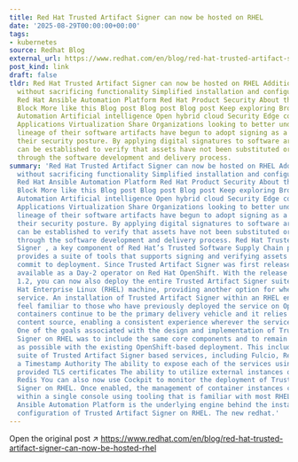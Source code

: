 ```yaml
---
title: Red Hat Trusted Artifact Signer can now be hosted on RHEL
date: '2025-08-29T00:00:00+00:00'
tags:
- kubernetes
source: Redhat Blog
external_url: https://www.redhat.com/en/blog/red-hat-trusted-artifact-signer-can-now-be-hosted-rhel
post_kind: link
draft: false
tldr: Red Hat Trusted Artifact Signer can now be hosted on RHEL Additional options
  without sacrificing functionality Simplified installation and configuration using
  Red Hat Ansible Automation Platform Red Hat Product Security About the author Andrew
  Block More like this Blog post Blog post Blog post Keep exploring Browse by channel
  Automation Artificial intelligence Open hybrid cloud Security Edge computing Infrastructure
  Applications Virtualization Share Organizations looking to better understand the
  lineage of their software artifacts have begun to adopt signing as a way to improve
  their security posture. By applying digital signatures to software artifacts, trust
  can be established to verify that assets have not been substituted or tampered with
  through the software development and delivery process.
summary: 'Red Hat Trusted Artifact Signer can now be hosted on RHEL Additional options
  without sacrificing functionality Simplified installation and configuration using
  Red Hat Ansible Automation Platform Red Hat Product Security About the author Andrew
  Block More like this Blog post Blog post Blog post Keep exploring Browse by channel
  Automation Artificial intelligence Open hybrid cloud Security Edge computing Infrastructure
  Applications Virtualization Share Organizations looking to better understand the
  lineage of their software artifacts have begun to adopt signing as a way to improve
  their security posture. By applying digital signatures to software artifacts, trust
  can be established to verify that assets have not been substituted or tampered with
  through the software development and delivery process. Red Hat Trusted Artifact
  Signer , a key component of Red Hat’s Trusted Software Supply Chain portfolio ,
  provides a suite of tools that supports signing and verifying assets from first
  commit to deployment. Since Trusted Artifact Signer was first released, it has been
  available as a Day-2 operator on Red Hat OpenShift. With the release of version
  1.2, you can now also deploy the entire Trusted Artifact Signer suite onto a Red
  Hat Enterprise Linux (RHEL) machine, providing another option for where to run the
  service. An installation of Trusted Artifact Signer within an RHEL environment will
  feel familiar to those who have previously deployed the service on OpenShift. Linux
  containers continue to be the primary delivery vehicle and it relies on the same
  content source, enabling a consistent experience wherever the service is deployed.
  One of the goals associated with the design and implementation of Trusted Artifact
  Signer on RHEL was to include the same core components and to remain as feature-compatible
  as possible with the existing OpenShift-based deployment. This includes: The entire
  suite of Trusted Artifact Signer based services, including Fulcio, Rekor, TUF, and
  a Timestamp Authority The ability to expose each of the services using a set of
  provided TLS certificates The ability to utilize external instances of MySQL and/or
  Redis You can also now use Cockpit to monitor the deployment of Trusted Artifact
  Signer on RHEL. Once enabled, the management of container instances can all be governed
  within a single console using tooling that is familiar with most RHEL administrators.
  Ansible Automation Platform is the underlying engine behind the installation and
  configuration of Trusted Artifact Signer on RHEL. The new redhat.'
---
```

Open the original post ↗ https://www.redhat.com/en/blog/red-hat-trusted-artifact-signer-can-now-be-hosted-rhel
